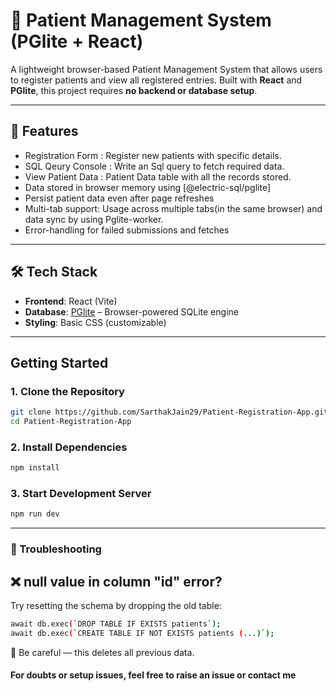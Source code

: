 # 🏥 Patient Management System (PGlite + React)

A lightweight browser-based Patient Management System that allows users to register patients and view all registered entries. Built with **React** and **PGlite**, this project requires **no backend or database setup**.

---

## 🚀 Features

-  Registration Form : Register new patients with specific details.
-  SQL Qeury Console : Write an Sql query to fetch required data.
-  View Patient Data : Patient Data table with all the records stored.
-  Data stored in browser memory using [@electric-sql/pglite]
-  Persist patient data even after page refreshes 
-  Multi-tab support: Usage across multiple tabs(in the same browser) and data sync by using Pglite-worker.
-  Error-handling for failed submissions and fetches


---

## 🛠️ Tech Stack

- **Frontend**: React (Vite)
- **Database**: [PGlite](https://electric-sql.com/docs/pglite) – Browser-powered SQLite engine
- **Styling**: Basic CSS (customizable)

---

## Getting Started

### 1. Clone the Repository

```bash
git clone https://github.com/SarthakJain29/Patient-Registration-App.git
cd Patient-Registration-App
```
### 2. Install Dependencies
```bash
npm install
```
### 3. Start Development Server
```bash
npm run dev
```
---

### 🧹 Troubleshooting
## ❌ null value in column "id" error?

Try resetting the schema by dropping the old table:
```bash
await db.exec(`DROP TABLE IF EXISTS patients`);
await db.exec(`CREATE TABLE IF NOT EXISTS patients (...)`);
```
📌 Be careful — this deletes all previous data.


#### For doubts or setup issues, feel free to raise an issue or contact me
